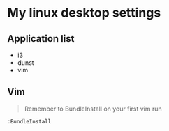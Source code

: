 My linux desktop settings
=========================

Application list
-------------------------
* i3
* dunst
* vim

Vim
-------------------------
> Remember to BundleInstall on your first vim run

    :BundleInstall
